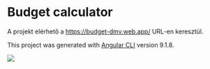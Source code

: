 # Budget calculator

A projekt elérhető a https://budget-dmv.web.app/ URL-en keresztül.

This project was generated with [Angular CLI](https://github.com/angular/angular-cli) version 9.1.8.

[<img src="https://user-images.githubusercontent.com/37814758/85589784-24d21300-b644-11ea-8f2d-c81a2553306b.png">](https://budget-dmv.web.app/)

